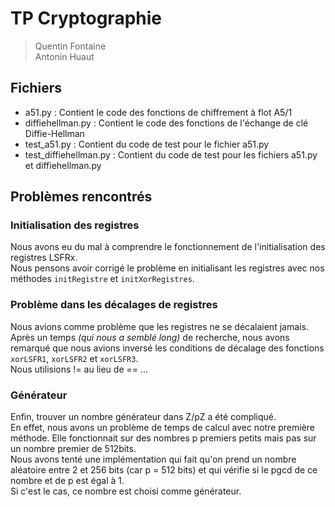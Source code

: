 # TP Cryptographie

> Quentin Fontaine  
> Antonin Huaut

## Fichiers

- a51.py : Contient le code des fonctions de chiffrement à flot A5/1
- diffiehellman.py : Contient le code des fonctions de l'échange de clé Diffie-Hellman
- test_a51.py : Contient du code de test pour le fichier a51.py
- test_diffiehellman.py : Contient du code de test pour les fichiers a51.py et diffiehellman.py

## Problèmes rencontrés

### Initialisation des registres

Nous avons eu du mal à comprendre le fonctionnement de l'initialisation des registres LSFRx.  
Nous pensons avoir corrigé le problème en initialisant les registres avec nos méthodes `initRegistre`
et `initXorRegistres`.

### Problème dans les décalages de registres

Nous avions comme problème que les registres ne se décalaient jamais.  
Après un temps *(qui nous a semblé long)* de recherche, nous avons remarqué que nous avions inversé les conditions de
décalage des fonctions `xorLSFR1`, `xorLSFR2` et `xorLSFR3`.  
Nous utilisions != au lieu de == ...

### Générateur
Enfin, trouver un nombre générateur dans Z/pZ a été compliqué.  
En effet, nous avons un problème de temps de calcul avec notre première méthode. 
Elle fonctionnait sur des nombres p premiers petits mais pas sur un nombre premier de 512bits.  
Nous avons tenté une implémentation qui fait qu'on prend un nombre aléatoire entre 2 et 256 bits (car p = 512 bits) 
et qui vérifie si le pgcd de ce nombre et de p est égal à 1.  
Si c'est le cas, ce nombre est choisi comme générateur.